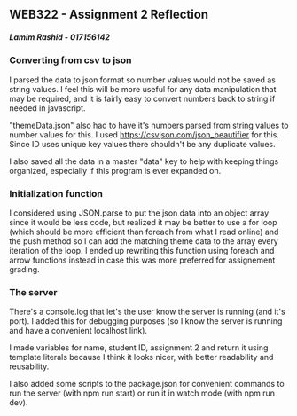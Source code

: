 ## WEB322 - Assignment 2 Reflection 
##### Lamim Rashid - 017156142

### Converting from csv to json
I parsed the data to json format so number values would not be saved as string values. I feel this will be more useful for any data manipulation that may be required, and it is fairly easy to convert numbers back to string if needed in javascript. 

"themeData.json" also had to have it's numbers parsed from string values to number values for this. I used https://csvjson.com/json_beautifier for this. Since ID uses unique key values there shouldn't be any duplicate values.

I also saved all the data in a master "data" key to help with keeping things organized, especially if this program is ever expanded on.

### Initialization function
I considered using JSON.parse to put the json data into an object array since it would be less code, but realized it may be better to use a for loop (which should be more efficient than foreach from what I read online) and the push method so I can add the matching theme data to the array every iteration of the loop. I ended up rewriting this function using foreach and arrow functions instead in case this was more preferred for assignement grading.

### The server
There's a console.log that let's the user know the server is running (and it's port). I added this for debugging purposes (so I know the server is running and have a convenient localhost link). 

I made variables for name, student ID, assignment 2 and return it using template literals because I think it looks nicer, with better readability and reusability.

I also added some scripts to the package.json for convenient commands to run the server (with npm run start) or run it in watch mode (with npm run dev).